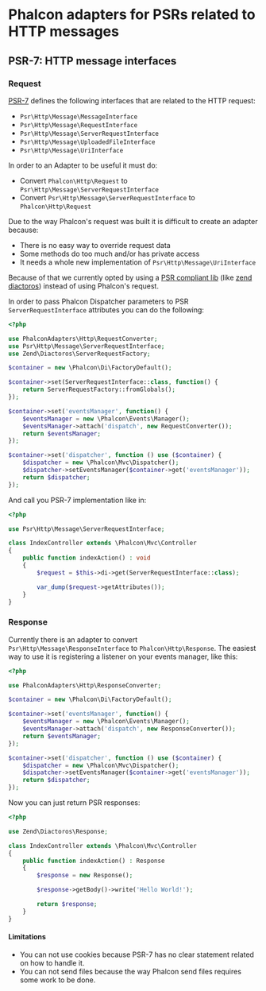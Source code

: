 # Phalcon adapters for PSRs related to HTTP messages

## PSR-7: HTTP message interfaces

### Request
[PSR-7](https://www.php-fig.org/psr/psr-7/) defines the following interfaces that are related
to the HTTP request:
* `Psr\Http\Message\MessageInterface`
* `Psr\Http\Message\RequestInterface`
* `Psr\Http\Message\ServerRequestInterface`
* `Psr\Http\Message\UploadedFileInterface`
* `Psr\Http\Message\UriInterface`

In order to an Adapter to be useful it must do:
* Convert `Phalcon\Http\Request` to `Psr\Http\Message\ServerRequestInterface`
* Convert `Psr\Http\Message\ServerRequestInterface` to `Phalcon\Http\Request`

Due to the way Phalcon's request was built it is difficult to create an adapter because:
* There is no easy way to override request data
* Some methods do too much and/or has private access
* It needs a whole new implementation of `Psr\Http\Message\UriInterface`

Because of that we currently opted by using a
[PSR compliant lib](https://packagist.org/providers/psr/http-message-implementation)
(like [zend diactoros](https://docs.zendframework.com/zend-diactoros/))
instead of using Phalcon's request.

In order to pass Phalcon Dispatcher parameters to PSR `ServerRequestInterface` attributes you can do the following:
```php
<?php

use PhalconAdapters\Http\RequestConverter;
use Psr\Http\Message\ServerRequestInterface;
use Zend\Diactoros\ServerRequestFactory;

$container = new \Phalcon\Di\FactoryDefault();

$container->set(ServerRequestInterface::class, function() {
    return ServerRequestFactory::fromGlobals();
});

$container->set('eventsManager', function() {
    $eventsManager = new \Phalcon\Events\Manager();
    $eventsManager->attach('dispatch', new RequestConverter());
    return $eventsManager;
});

$container->set('dispatcher', function () use ($container) {
    $dispatcher = new \Phalcon\Mvc\Dispatcher();
    $dispatcher->setEventsManager($container->get('eventsManager'));
    return $dispatcher;
});
```

And call you PSR-7 implementation like in:
```php
<?php

use Psr\Http\Message\ServerRequestInterface;

class IndexController extends \Phalcon\Mvc\Controller
{
    public function indexAction() : void
    {
        $request = $this->di->get(ServerRequestInterface::class);

        var_dump($request->getAttributes());
    }
}

```

### Response
Currently there is an adapter to convert `Psr\Http\Message\ResponseInterface` to `Phalcon\Http\Response`.
The easiest way to use it is registering a listener on your events manager, like this:
```php
<?php

use PhalconAdapters\Http\ResponseConverter;

$container = new \Phalcon\Di\FactoryDefault();

$container->set('eventsManager', function() {
    $eventsManager = new \Phalcon\Events\Manager();
    $eventsManager->attach('dispatch', new ResponseConverter());
    return $eventsManager;
});

$container->set('dispatcher', function () use ($container) {
    $dispatcher = new \Phalcon\Mvc\Dispatcher();
    $dispatcher->setEventsManager($container->get('eventsManager'));
    return $dispatcher;
});
```

Now you can just return PSR responses:
```php
<?php

use Zend\Diactoros\Response;

class IndexController extends \Phalcon\Mvc\Controller
{
    public function indexAction() : Response
    {
        $response = new Response();

        $response->getBody()->write('Hello World!');

        return $response;
    }
}
```

#### Limitations
* You can not use cookies because PSR-7 has no clear statement related on how to handle it.
* You can not send files because the way Phalcon send files requires some work to be done.
